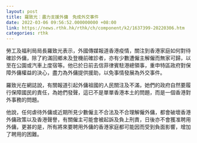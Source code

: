```yaml
---
layout: post
title: 羅致光︰盡力支援外傭　免成外交事件
date: 2022-03-06 09:56:52.000000000 +08:00
link: https://news.rthk.hk/rthk/ch/component/k2/1637399-20220306.htm
categories: rthk
---
```


勞工及福利局局長羅致光表示，外國傳媒報道香港疫情，關注到香港家庭如何對待確診外傭，除了約滿回鄉未及登機前確診者，亦有少數遭僱主解僱而無家可歸，以至在公園或汽車上度宿等。他已於日前去信菲律賓駐港總領事，重申特區政府對保障外傭權益的決心，盡力為外傭提供援助，以免事情發展為外交事件。

羅致光在網誌說，有關報道引起外傭祖國的人民關注及不滿，她們的政府自然要履行保障國民的責任，為她們發聲，這已不是單單香港本土的問題，而是一個香港對外事務的問題。

他說，任何虐待外傭或近期所見少數僱主不合法及不合理解僱外傭，都會破壞香港外傭政策以及香港聲譽，有關僱主可能會被起訴及負上刑責，日後亦不會獲准聘用外傭，更甚的是，所有將來要聘用外傭的香港家庭都可能因而受到負面影響，增加了聘用的困難。
